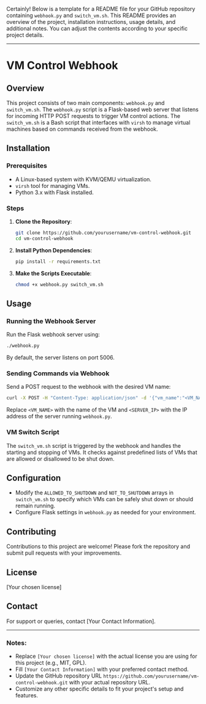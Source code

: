 Certainly! Below is a template for a README file for your GitHub repository containing `webhook.py` and `switch_vm.sh`. This README provides an overview of the project, installation instructions, usage details, and additional notes. You can adjust the contents according to your specific project details.

---

# VM Control Webhook

## Overview
This project consists of two main components: `webhook.py` and `switch_vm.sh`. The `webhook.py` script is a Flask-based web server that listens for incoming HTTP POST requests to trigger VM control actions. The `switch_vm.sh` is a Bash script that interfaces with `virsh` to manage virtual machines based on commands received from the webhook.

## Installation

### Prerequisites
- A Linux-based system with KVM/QEMU virtualization.
- `virsh` tool for managing VMs.
- Python 3.x with Flask installed.

### Steps
1. **Clone the Repository**:
   ```bash
   git clone https://github.com/yourusername/vm-control-webhook.git
   cd vm-control-webhook
   ```

2. **Install Python Dependencies**:
   ```bash
   pip install -r requirements.txt
   ```

3. **Make the Scripts Executable**:
   ```bash
   chmod +x webhook.py switch_vm.sh
   ```

## Usage

### Running the Webhook Server
Run the Flask webhook server using:
```bash
./webhook.py
```
By default, the server listens on port 5006.

### Sending Commands via Webhook
Send a POST request to the webhook with the desired VM name:
```bash
curl -X POST -H "Content-Type: application/json" -d '{"vm_name":"<VM_NAME>"}' http://<SERVER_IP>:5006/webhook
```
Replace `<VM_NAME>` with the name of the VM and `<SERVER_IP>` with the IP address of the server running `webhook.py`.

### VM Switch Script
The `switch_vm.sh` script is triggered by the webhook and handles the starting and stopping of VMs. It checks against predefined lists of VMs that are allowed or disallowed to be shut down.

## Configuration

- Modify the `ALLOWED_TO_SHUTDOWN` and `NOT_TO_SHUTDOWN` arrays in `switch_vm.sh` to specify which VMs can be safely shut down or should remain running.
- Configure Flask settings in `webhook.py` as needed for your environment.

## Contributing
Contributions to this project are welcome! Please fork the repository and submit pull requests with your improvements.

## License
[Your chosen license]

## Contact
For support or queries, contact [Your Contact Information].

---

### Notes:

- Replace `[Your chosen license]` with the actual license you are using for this project (e.g., MIT, GPL).
- Fill `[Your Contact Information]` with your preferred contact method.
- Update the GitHub repository URL `https://github.com/yourusername/vm-control-webhook.git` with your actual repository URL.
- Customize any other specific details to fit your project's setup and features.
